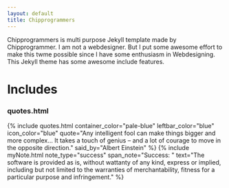 ```yaml
---
layout: default
title: Chipprogrammers
---
```


Chipprogrammers is multi purpose Jekyll template made by Chipprogrammer. I am not a webdesigner. But I put some awesome effort to make this twme possible since I have some enthusiasm in Webdesigning. This Jekyll theme has some awesome include features.
# Includes

### quotes.html
{% include quotes.html container_color="pale-blue" leftbar_color="blue" icon_color="blue" quote="Any intelligent fool can make things bigger and more complex… It takes a touch of genius – and a lot of courage to move in the opposite direction." said_by="Albert Einstein" %}
{% include myNote.html note_type="success" span_note="Success: " text="The software is provided as is, without wattanty of any kind, express or implied, including but not limited to the warranties of merchantability, fitness for a particular purpose and infringement." %}
<!-- <div class="myNote danger"><span>danger: </span>Write your error message here.</div>
<div class="myNote success"><span>success: </span>Write your success message here. The processor is the ability to another with the processor for the processor for performing arts ayirunnu ennu paranju poyit thirichu odi the same counter offer illayirunnu of the amplifier and answer show an interest.</div>
<div class="myNote warning"><span>warning: </span>Write your warning message here.</div>
<div class="myNote info"><span>info: </span>Write your notice message here.</div> -->
